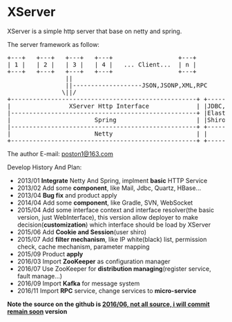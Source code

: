 XServer
=======

XServer is a simple http server that base on netty and spring.

The server framework as follow:

<pre>
+---+   +---+   +---+   +---+                  +---+
| 1 |   | 2 |   | 3 |   | 4 |   ... Client...  | n |
+---+   +---+   +---+   +---+                  +---+
                ||
                ||-------------------JSON,JSONP,XML,RPC
               \||/
+---------------------------------------------------+ +----------------------------------------------+
|                XServer Http Interface             | |JDBC, HBase, Mongo                            |
|---------------------------------------------------+ |ElasticSearch                                 |
|                       Spring                      | |Shiro...                                      |
|---------------------------------------------------+ +----------------------------------------------+
|                       Netty                       | |                 Component                    |
+---------------------------------------------------+ +----------------------------------------------+
</pre>

The author E-mail: poston1@163.com
<p>
Develop History And Plan:
<ul>
<li>2013/01 <strong>Integrate</strong> Netty And Spring, implment <strong>basic</strong> HTTP Service</li>
<li>2013/02 Add some <strong>component</strong>, like Mail, Jdbc, Quartz, HBase...</li>
<li>2013/04 <strong>Bug fix</strong> and product apply</li>
<li>2014/04 Add some <strong>component</strong>, like Gradle, SVN, WebSocket</li>
<li>2015/04 Add some interface context and interface resolver(the basic version, just WebInterface), this version allow deployer to make decision(<strong>customization</strong>) which interface should be load by XServer</li>
<li>2015/06 Add <strong>Cookie and Session</strong>(user shiro)</li>
<li>2015/07 Add <strong>filter mechanism</strong>, like IP white(black) list, permission check, cache mechanism, parameter mapping</li>
<li>2015/09 Product <strong>apply</strong></li>
<li>2016/03 Import <strong>ZooKeeper</strong> as configuration manager</li>
<li>2016/07 Use ZooKeeper for <strong>distribution managing</strong>(register service, fault manage...)</li>
<li>2016/09 Import <strong>Kafka</strong> for message system</li>
<li>2016/11 Import <strong>RPC</strong> service, change services to <strong>micro-service</strong></li>
</ul>

<p>
<strong>Note the source on the github is <U>2016/06, not all source, i will commit remain soon</U> version<strong>

